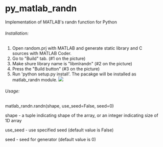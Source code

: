 # py_matlab_randn
Implementation of MATLAB's randn function for Python

###### Installation:
1. Open random.prj with MATLAB and generate static library and C sources with MATLAB Coder.
2. Go to "Build" tab. (#1 on the picture)
3. Make shure library name is "libmlrandn" (#2 on the picture)
4. Press the "Build button" (#3 on the picture)
5. Run 'python setup.py install'. The pacakge will be installed as matlab_randn module.
![](http://oi57.tinypic.com/jp8uu9.jpg)


###### Usage:
matlab_randn.randn(shape, use_seed=False, seed=0)

  shape - a tuple indicating shape of the array, or an integer indicating size of 1D array
  
  use_seed - use specified seed (default value is False)
  
  seed - seed for generator (default value is 0)
